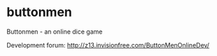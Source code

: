 buttonmen
=========

Buttonmen - an online dice game

Development forum: http://z13.invisionfree.com/ButtonMenOnlineDev/
